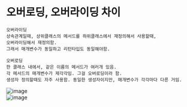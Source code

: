 # 오버로딩, 오버라이딩 차이
```
오버라이딩
상속관계일때, 상위클래스의 메서드를 하위클래스에서 재정의해서 사용할때,
오버라이딩해서 재정의함.
그래서 매개변수가 동일하고 리턴타입도 동일해야함.

오버로딩
한 클래스 내에서, 같은 이름의 메서드가 여러개 있음.
각 메서드의 매개변수가 제각각임. 그걸 오버로딩이라 함.
생성자 정의할때도 자주 사용함. 동일한 생성자이지만, 매개변수가 각각마다 다른 거임.
```
![image](https://github.com/jiyeonnnny/Computer-Science/assets/139419091/5ff6cf7e-9a77-48a3-81db-5b8f96decf4b)   
![image](https://github.com/jiyeonnnny/Computer-Science/assets/139419091/2ebad20f-da7b-46a8-b45d-202ea5c5ae84)   
